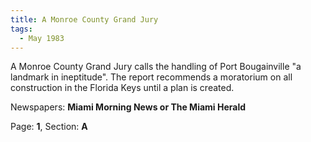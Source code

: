 ```yaml
---  
title: A Monroe County Grand Jury  
tags:  
  - May 1983  
---  
```

  
A Monroe County Grand Jury calls the handling of Port Bougainville "a landmark in ineptitude". The report recommends a moratorium on all construction in the Florida Keys until a plan is created.  
  
Newspapers: **Miami Morning News or The Miami Herald**  
  
Page: **1**, Section: **A** 
